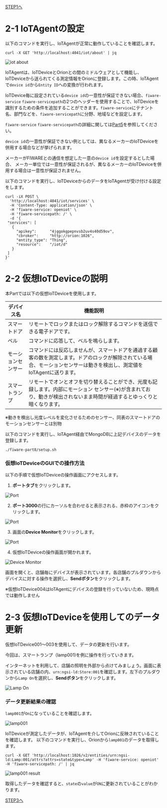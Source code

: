 [STEP1へ](step1.md)

# 2-1 IoTAgentの設定

以下のコマンドを実行し、IoTAgentが正常に動作していることを確認します。

```
curl -X GET 'http://localhost:4041/iot/about' | jq
```

![iot about](./assets/8-4.png)

IoTAgentは、IoTDeviceとOrionとの間のミドルウェアとして機能し、IoTDeviceから送られてくる測定情報をOrionに登録します。この時、IoTAgentで`device id`から`Entity ID`への変換が行われます。

IoTDevice毎に設定されている`device id`の一意性が保証できない場合、`fiware-service` `fiware-servicepath`の2つのヘッダーを使用することで、IoTDeviceを識別するための条件を追加することができます。`fiware-service`にテナント名、部門などを、`fiware-servicepath`に分野、地域などを設定します。

`fiware-service` `fiware-servicepath`の詳細に関しては[Part5](../fiware-part5/step1.md)を参照してください。

`device id`の一意性が保証できない例としては、異なるメーカーのIoTDeviceを併用する場合などが挙げられます。

メーカーがFIWAREとの通信を想定した一意の`device id`を設定するとした場合、
メーカー単位では一意性が保証されるが、異なるメーカーのIoTDeviceを併用する場合は一意性が保証されません。

以下のコマンドを実行し、IoTDeviceからのデータをIoTAgentが受け付ける設定をします。

```
curl -iX POST \
  'http://localhost:4041/iot/services' \
  -H 'Content-Type: application/json' \
  -H 'fiware-service: openiot' \
  -H 'fiware-servicepath: /' \
  -d '{
 "services": [
   {
     "apikey":      "4jggokgpepnvsb2uv4s40d59ov",
     "cbroker":     "http://orion:1026",
     "entity_type": "Thing",
     "resource":    "/iot/d"
   }
 ]
}'
```

# 2-2 仮想IoTDeviceの説明

本Partでは以下の仮想IoTDeviceを使用します。

|デバイス名|機能説明|
|-|-|
|スマートドア|リモートでロックまたはロック解除するコマンドを送信できる電子ドアです。|
|ベル|コマンドに応答して、ベルを鳴らします。|
|モーションセンサー|コマンドには反応しませんが、スマートドアを通過する顧客の数を測定します。ドアのロックが解除されている場合、モーションセンサーは動きを検出し、測定値をIoTAgentに送ります。|
|スマートランプ|リモートでオンとオフを切り替えることができ、光度も記録します。内部にモーション センサー(※)が含まれており、動きが検出されないまま時間が経過するとゆっくりと暗くなります。|

※動きを検出し光度レベルを変化させるためのセンサー、同表のスマートドアのモーションセンサーとは別物

以下のコマンドを実行し、IoTAgent経由でMongoDBに上記デバイスのデータを登録します。

```
./fiware-part8/setup.sh
```

### 仮想IoTDeviceのGUIでの操作方法

以下の手順で仮想IoTDeviceの操作画面にアクセスします。

1. **ポートタブ**をクリックします。

![Port](./assets/8-12.png)

2. **ポート3000**の行にカーソルを合わせると表示される、赤枠のアイコンをクリックします。

![Port](./assets/8-13.png)

3. 画面の**Device Monitor**をクリックします。

![Port](./assets/8-14.png)

4. 仮想IoTDeviceの操作画面が開かれます。

![Device Monitor](./assets/8-5.png)

画面を開くと、店舗毎にデバイスが表示されています。各店舗のプルダウンからデバイスに対する操作を選択し、**Sendボタン**をクリックします。

※仮想IoTDevice004はIoTAgentにデバイスの登録を行っていないため、現時点では動作しません

# 2-3 仮想IoTDeviceを使用してのデータ更新

仮想IoTDevice001～003を使用して、データの更新を行います。

今回は、スマートランプ（lamp001)を例に操作を行っていきます。

インターネットを利用して、店舗の照明を外部から点けてみましょう。画面に表示されている店舗の内、`urn:ngsi-ld:Store:001`を確認します。左下のプルダウンから`Lamp On`を選択し、**Sendボタン**をクリックします。

![Lamp On](./assets/8-6.png)

### データ更新結果の確認

`lamp001`が`On`になっていることを確認します。

![lamp001](./assets/8-7.png)

IoTDeviceが測定したデータが、IoTAgentを介してOrionに反映されていることを確認します。
以下のコマンドを実行し、Orionから`lamp001`のデータを取得します。

```
curl -X GET 'http://localhost:1026/v2/entities/urn:ngsi-ld:Lamp:001/attrs?attrs=state&type=Lamp' -H 'fiware-service: openiot' -H 'fiware-servicepath: /' | jq
```

![lamp001 result](./assets/8-8.png)

取得したデータを確認すると、`state`の`value`が`ON`に更新されていることがわかります。

[STEP3へ](step3.md)
